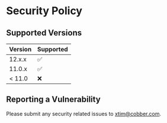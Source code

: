 # Security Policy

## Supported Versions

| Version | Supported          |
| ------- | ------------------ |
| 12.x.x  | :white_check_mark: |
| 11.0.x  | :white_check_mark: |
| < 11.0  | :x:                |

## Reporting a Vulnerability

Please submit any security related issues to xtim@cobber.com.
